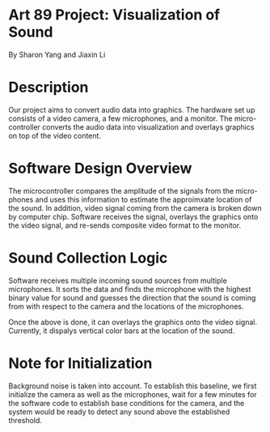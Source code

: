 # Art 89 Project: Visualization of Sound
By Sharon Yang and Jiaxin Li

Description
====

Our project aims to convert audio data into graphics. The hardware set up
consists of a video camera, a few microphones, and a monitor. The micro-
controller converts the audio data into visualization and overlays graphics
on top of the video content.


Software Design Overview
====
The microcontroller compares the amplitude of the signals from the micro-
phones and uses this information to estimate the approimxate location of
the sound. In addition, video signal coming from the camera is broken down
by computer chip. Software receives the signal, overlays the graphics onto
the video signal, and re-sends composite video format to the monitor.


Sound Collection Logic
====
Software receives multiple incoming sound sources from multiple microphones.
It sorts the data and finds the microphone with the highest binary value
for sound and guesses the direction that the sound is coming from with
respect to the camera and the locations of the microphones.

Once the above is done, it can overlays the graphics onto the video signal.
Currently, it dispalys vertical color bars at the location of the sound.


Note for Initialization
====
Background noise is taken into account. To establish this baseline, we
first initialize the camera as well as the microphones, wait for a few
minutes for the software code to establish base conditions for the
camera, and the system would be ready to detect any sound above the
established threshold.

